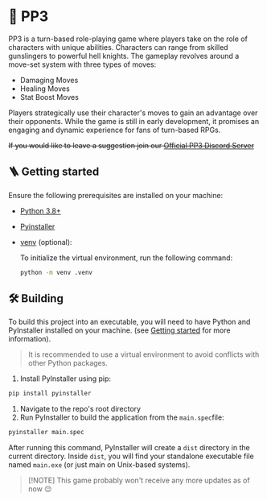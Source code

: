 
# 🎃 PP3

PP3 is a turn-based role-playing game where players take on the role of characters with unique abilities. Characters can range from skilled gunslingers to powerful hell knights. The gameplay revolves around a move-set system with three types of moves:

- Damaging Moves
- Healing Moves
- Stat Boost Moves

Players strategically use their character's moves to gain an advantage over their opponents. While the game is still in early development, it promises an engaging and dynamic experience for fans of turn-based RPGs.

~~If you would like to leave a suggestion join our [Official PP3 Discord Server]()~~

## 🪜 Getting started

Ensure the following prerequisites are installed on your machine:

- [Python 3.8+](https://www.python.org/downloads/)
- [Pyinstaller](https://pypi.org/project/pyinstaller/)
- [venv](https://docs.python.org/3/library/venv.html) (optional):

    To initialize the virtual environment, run the following command:

    ```bash
    python -m venv .venv
    ```

## 🛠️ Building

To build this project into an executable, you will need to have Python and PyInstaller installed on your machine. (see [Getting started](#🪜-getting-started) for more information).
> It is recommended to use a virtual environment to avoid conflicts with other Python packages.

1. Install PyInstaller using pip:

```bash
pip install pyinstaller
```

1. Navigate to the repo's root directory
2. Run PyInstaller to build the application from the `main.spec`file:

```bash
pyinstaller main.spec
```

After running this command, PyInstaller will create a `dist` directory in the current directory. Inside `dist`, you will find your standalone executable file named `main.exe` (or just main on Unix-based systems).

> [!NOTE] This game probably won't receive any more updates as of now 😔
